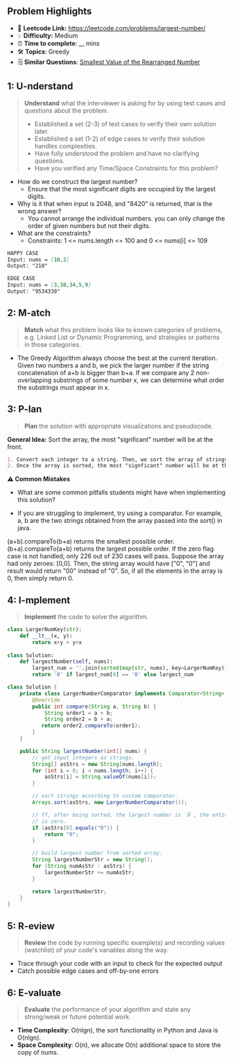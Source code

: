 ## Problem Highlights

* 🔗 **Leetcode Link:** <https://leetcode.com/problems/largest-number/>
* 💡 **Difficulty:** Medium
* ⏰ **Time to complete**: __ mins
* 🛠️ **Topics**: Greedy
* 🗒️ **Similar Questions**: [Smallest Value of the Rearranged Number](https://leetcode.com/problems/smallest-value-of-the-rearranged-number/)
    
## 1: U-nderstand
 
> **Understand** what the interviewer is asking for by using test cases and questions about the problem.
> 
> - Established a set (2-3) of test cases to verify their own solution later.
> - Established a set (1-2) of edge cases to verify their solution handles complexities.
> - Have fully understood the problem and have no clarifying questions.
> - Have you verified any Time/Space Constraints for this problem?

- How do we construct the largest number?
  - Ensure that the most significant digits are occupied by the largest digits.
- Why is it that when input is 2048, and "8420" is returned, that is the wrong answer?
  - You cannot arrange the individual numbers. you can only change the order of given numbers but not their digits.
- What are the constraints?
  - Constraints: 1 <= nums.length <= 100 and 0 <= nums[i] <= 109
   
```markdown
HAPPY CASE
Input: nums = [10,2]
Output: "210"

EDGE CASE
Input: nums = [3,30,34,5,9]
Output: "9534330"
```   
    
## 2: M-atch

<!-- See https://docs.google.com/document/d/1hYT1hoOJ6pFIt8A5q-PIZmYP7pB4WqlzyUJgFx9x2mY/edit#heading=h.ya2de4n4zsds for list of algorithms based on question type-->

> **Match** what this problem looks like to known categories of problems, e.g. Linked List or Dynamic Programming, and strategies or patterns in those categories.

* The Greedy Algorithm always choose the best at the current iteration. Given two numbers a and b, we pick the larger number if the string concatenation of a+b is bigger than b+a. If we compare any 2 non-overlapping substrings of some number x, we can determine what order the substrings must appear in x.


## 3: P-lan

> **Plan** the solution with appropriate visualizations and pseudocode.

**General Idea:** Sort the array, the most "signficant" number will be at the front.

```markdown
1. Convert each integer to a string. Then, we sort the array of strings.
2. Once the array is sorted, the most "signficant" number will be at the front. There is a minor edge case that comes up when the array consists of only zeroes, so if the most significant number is 00, we can simply return 00. Otherwise, we build a string out of the sorted array and return it.
```

**⚠️ Common Mistakes**

* What are some common pitfalls students might have when implementing this solution?

- If you are struggling to implement, try using a comparator. For example, a, b are the two strings obtained from the array passed into the sort() in java.

(a+b).compareTo(b+a) returns the smallest possible order.
(b+a).compareTo(a+b) returns the largest possible order.
If the zero flag case is not handled, only 226 out of 230 cases will pass. Suppose the array had only zeroes: [0,0]. Then, the string array would have ["0", "0"] and result would return "00" instead of "0". So, if all the elements in the array is 0, then simply return 0.

## 4: I-mplement

> **Implement** the code to solve the algorithm.

```python
class LargerNumKey(str):
    def __lt__(x, y):
        return x+y > y+x
        
class Solution:
    def largestNumber(self, nums):
        largest_num = ''.join(sorted(map(str, nums), key=LargerNumKey))
        return '0' if largest_num[0] == '0' else largest_num
```
```java
class Solution {
    private class LargerNumberComparator implements Comparator<String> {
        @Override
        public int compare(String a, String b) {
            String order1 = a + b;
            String order2 = b + a;
           return order2.compareTo(order1);
        }
    }

    public String largestNumber(int[] nums) {
        // get input integers as strings.
        String[] asStrs = new String[nums.length];
        for (int i = 0; i < nums.length; i++) {
            asStrs[i] = String.valueOf(nums[i]);
        }

        // sort strings according to custom comparator.
        Arrays.sort(asStrs, new LargerNumberComparator());

        // ff, after being sorted, the largest number is `0`, the entire number
        // is zero.
        if (asStrs[0].equals("0")) {
            return "0";
        }

        // build largest number from sorted array.
        String largestNumberStr = new String();
        for (String numAsStr : asStrs) {
            largestNumberStr += numAsStr;
        }

        return largestNumberStr;
    }
}
```
    
## 5: R-eview

> **Review** the code by running specific example(s) and recording values (watchlist) of your code's variables along the way.

- Trace through your code with an input to check for the expected output
- Catch possible edge cases and off-by-one errors

## 6: E-valuate

> **Evaluate** the performance of your algorithm and state any strong/weak or future potential work.

* **Time Complexity**: O(nlgn), the sort functionality in Python and Java is O(nlgn).
* **Space Complexity**: O(n), we allocate O(n) additional space to store the copy of nums.